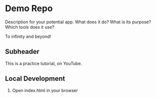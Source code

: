 # Demo Repo

Description for your potential app.
What does it do? What is its purpose? Which tools does it use?

To infinity and beyond!

## Subheader

This is a practice tutorial, on YouTube.

## Local Development

1. Open index.html in your browser
